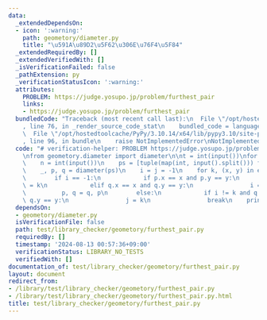 ```yaml
---
data:
  _extendedDependsOn:
  - icon: ':warning:'
    path: geometory/diameter.py
    title: "\u591A\u89D2\u5F62\u306E\u76F4\u5F84"
  _extendedRequiredBy: []
  _extendedVerifiedWith: []
  _isVerificationFailed: false
  _pathExtension: py
  _verificationStatusIcon: ':warning:'
  attributes:
    PROBLEM: https://judge.yosupo.jp/problem/furthest_pair
    links:
    - https://judge.yosupo.jp/problem/furthest_pair
  bundledCode: "Traceback (most recent call last):\n  File \"/opt/hostedtoolcache/PyPy/3.10.14/x64/lib/pypy3.10/site-packages/onlinejudge_verify/documentation/build.py\"\
    , line 76, in _render_source_code_stat\n    bundled_code = language.bundle(\n\
    \  File \"/opt/hostedtoolcache/PyPy/3.10.14/x64/lib/pypy3.10/site-packages/onlinejudge_verify/languages/python.py\"\
    , line 96, in bundle\n    raise NotImplementedError\nNotImplementedError\n"
  code: "# verification-helper: PROBLEM https://judge.yosupo.jp/problem/furthest_pair\n\
    \nfrom geometory.diameter import diameter\n\nt = int(input())\nfor _ in range(t):\n\
    \    n = int(input())\n    ps = [tuple(map(int, input().split())) for _ in range(n)]\n\
    \    _, p, q = diameter(ps)\n    i = j = -1\n    for k, (x, y) in enumerate(ps):\n\
    \        if i == -1:\n            if p.x == x and p.y == y:\n                i\
    \ = k\n            elif q.x == x and q.y == y:\n                i = k\n      \
    \          p, q = q, p\n        else:\n            if i != k and q.x == x and\
    \ q.y == y:\n                j = k\n                break\n    print(i, j)\n"
  dependsOn:
  - geometory/diameter.py
  isVerificationFile: false
  path: test/library_checker/geometory/furthest_pair.py
  requiredBy: []
  timestamp: '2024-08-13 00:57:36+09:00'
  verificationStatus: LIBRARY_NO_TESTS
  verifiedWith: []
documentation_of: test/library_checker/geometory/furthest_pair.py
layout: document
redirect_from:
- /library/test/library_checker/geometory/furthest_pair.py
- /library/test/library_checker/geometory/furthest_pair.py.html
title: test/library_checker/geometory/furthest_pair.py
---
```

